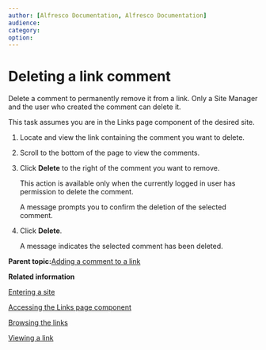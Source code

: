 ```yaml
---
author: [Alfresco Documentation, Alfresco Documentation]
audience: 
category: 
option: 
---
```


# Deleting a link comment

Delete a comment to permanently remove it from a link. Only a Site Manager and the user who created the comment can delete it.

This task assumes you are in the Links page component of the desired site.

1.  Locate and view the link containing the comment you want to delete.

2.  Scroll to the bottom of the page to view the comments.

3.  Click **Delete** to the right of the comment you want to remove.

    This action is available only when the currently logged in user has permission to delete the comment.

    A message prompts you to confirm the deletion of the selected comment.

4.  Click **Delete**.

    A message indicates the selected comment has been deleted.


**Parent topic:**[Adding a comment to a link](../tasks/links-comment-add.md)

**Related information**  


[Entering a site](dashboard-site-enter.md)

[Accessing the Links page component](links-page-access.md)

[Browsing the links](links-browse.md)

[Viewing a link](links-view.md)

